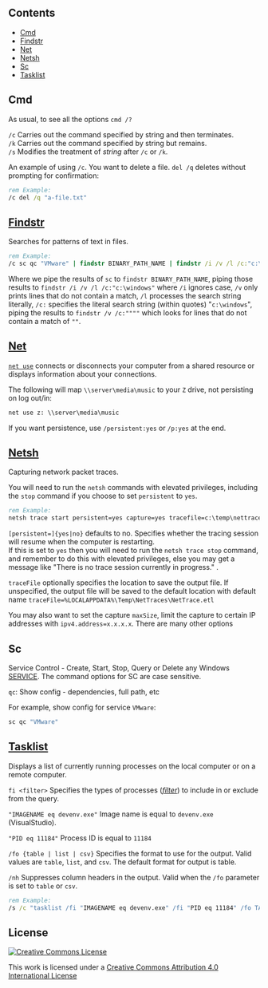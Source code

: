 ## Contents

* [Cmd](#cmd)
* [Findstr](#findstr)
* [Net](#net)
* [Netsh](#netsh)
* [Sc](#sc)
* [Tasklist](#tasklist)

## Cmd

As usual, to see all the options `cmd /?`  

`/c` Carries out the command specified by string and then terminates.  
`/k` Carries out the command specified by string but remains.  
`/s` Modifies the treatment of _string_ after `/c` or `/k`.

An example of using `/c`. You want to delete a file. `del /q` deletes without prompting for confirmation:

```bat
rem Example:
/c del /q "a-file.txt"
```

## [Findstr](https://docs.microsoft.com/en-us/windows-server/administration/windows-commands/findstr)

Searches for patterns of text in files.

```bat
rem Example:
/c sc qc "VMware" | findstr BINARY_PATH_NAME | findstr /i /v /l /c:"c:\windows" | findstr /v /c:""""
```

Where we pipe the results of `sc` to `findstr BINARY_PATH_NAME`, piping those results to `findstr /i /v /l /c:"c:\windows"` where `/i` ignores case, `/v` only prints lines that do not contain a match, `/l` processes the search string literally, `/c:` specifies the literal search string (within quotes) "`c:\windows`", piping the results to `findstr /v /c:""""` which looks for lines that do not contain a match of `""`.

## [Net](https://www.computerhope.com/nethlp.htm)

[`net use`](https://www.lifewire.com/net-use-command-2618096) connects or disconnects your computer from a shared resource or displays information about your connections.

The following will map `\\server\media\music` to your `Z` drive, not persisting on log out/in:

```bat
net use z: \\server\media\music
```

If you want persistence, use `/persistent:yes` or `/p:yes` at the end.

## [Netsh](https://docs.microsoft.com/en-us/previous-versions/windows/it-pro/windows-server-2012-R2-and-2012/jj129382(v=ws.11))

Capturing network packet traces.

You will need to run the `netsh` commands with elevated privileges, including the `stop` command if you choose to set `persistent` to `yes`.

```bat
rem Example:
netsh trace start persistent=yes capture=yes tracefile=c:\temp\nettrace-boot.etl
```

`[persistent=]{yes|no}` defaults to no. Specifies whether the tracing session will resume when the computer is restarting.  
If this is set to `yes` then you will need to run the `netsh trace stop` command, and remember to do this with elevated privileges, else you may get a message like "There is no trace session currently in progress." .

`traceFile` optionally specifies the location to save the output file. If unspecified, the output file will be saved to the default location with default name `traceFile=%LOCALAPPDATA%\Temp\NetTraces\NetTrace.etl`

You may also want to set the capture `maxSize`, limit the capture to certain IP addresses with `ipv4.address=x.x.x.x`. There are many other options

## Sc

Service Control - Create, Start, Stop, Query or Delete any Windows [SERVICE](https://ss64.com/nt/syntax-services.html). The command options for SC are case sensitive.

`qc`: Show config - dependencies, full path, etc

For example, show config for service `VMware`:

```bat
sc qc "VMware"
```

## [Tasklist](https://docs.microsoft.com/en-us/windows-server/administration/windows-commands/tasklist)

Displays a list of currently running processes on the local computer or on a remote computer.

`fi <filter>` Specifies the types of processes (_[filter](https://docs.microsoft.com/en-us/windows-server/administration/windows-commands/tasklist#filter-names-operators-and-values)_) to include in or exclude from the query.

`"IMAGENAME eq devenv.exe"`  Image name is equal to `devenv.exe` (VisualStudio).

`"PID eq 11184"` Process ID is equal to `11184`

`/fo {table | list | csv}` Specifies the format to use for the output. Valid values are `table`, `list`, and `csv`. The default format for output is table.

`/nh` Suppresses column headers in the output. Valid when the `/fo` parameter is set to `table` or `csv`.

```bat
rem Example:
/s /c "tasklist /fi "IMAGENAME eq devenv.exe" /fi "PID eq 11184" /fo TABLE /nh"
```





## License

[![Creative Commons License](http://i.creativecommons.org/l/by/4.0/88x31.png)](https://creativecommons.org/licenses/by/4.0/)

This work is licensed under a [Creative Commons Attribution 4.0 International License](http://creativecommons.org/licenses/by/4.0/)
